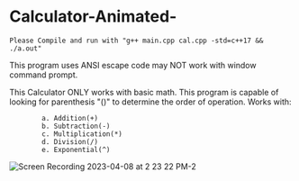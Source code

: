 # Calculator-Animated-

    Please Compile and run with "g++ main.cpp cal.cpp -std=c++17 && ./a.out"
This program uses ANSI escape code may NOT work with window command prompt.

This Calculator ONLY works with basic math.
This program is capable of looking for parenthesis "()" to determine the order of operation.
Works with:

            a. Addition(+)
            b. Subtraction(-)
            c. Multiplication(*)
            d. Division(/)
            e. Exponential(^)

![Screen Recording 2023-04-08 at 2 23 22 PM-2](https://user-images.githubusercontent.com/95335912/230744688-93f55433-e8a9-435b-bf40-218a91ae5f9f.gif)




